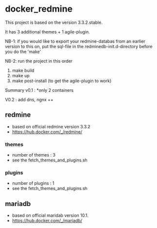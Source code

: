 # docker_redmine

This project is based on the version 3.3.2.stable.<p>
It has 3 additional themes + 1 agile-plugin.<p>

NB-1: if you would like to export your redmine-databas from an earlier version to this on, put the sql-file in the redminedb-init.d-directory before you do the 'make' <p>

NB-2: run the project in this order 
1. make build
2. make up
3. make post-install (to get the agile-plugin to work)

Summary v0.1 : 
*only 2 containers

V0.2 : add dns, ngnx ++

## redmine
* based on official redmine version 3.3.2
* https://hub.docker.com/_/redmine/

### themes
* number of themes : 3
* see the fetch_themes_and_plugins.sh

### plugins
* number of plugins : 1
* see the fetch_themes_and_plugins.sh

## mariadb
* based on official maridab  version 10.1.
* https://hub.docker.com/_/mariadb/
